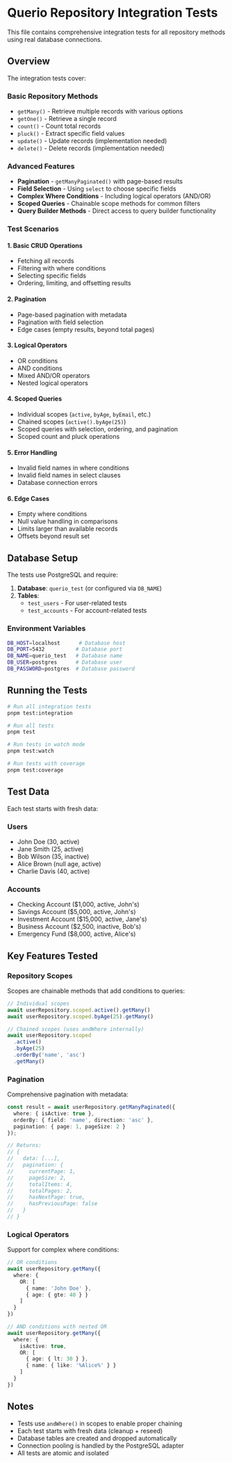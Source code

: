 # Querio Repository Integration Tests

This file contains comprehensive integration tests for all repository methods using real database connections.

## Overview

The integration tests cover:

### Basic Repository Methods
- `getMany()` - Retrieve multiple records with various options
- `getOne()` - Retrieve a single record 
- `count()` - Count total records
- `pluck()` - Extract specific field values
- `update()` - Update records (implementation needed)
- `delete()` - Delete records (implementation needed)

### Advanced Features
- **Pagination** - `getManyPaginated()` with page-based results
- **Field Selection** - Using `select` to choose specific fields
- **Complex Where Conditions** - Including logical operators (AND/OR)
- **Scoped Queries** - Chainable scope methods for common filters
- **Query Builder Methods** - Direct access to query builder functionality

### Test Scenarios

#### 1. Basic CRUD Operations
- Fetching all records
- Filtering with where conditions
- Selecting specific fields
- Ordering, limiting, and offsetting results

#### 2. Pagination
- Page-based pagination with metadata
- Pagination with field selection
- Edge cases (empty results, beyond total pages)

#### 3. Logical Operators
- OR conditions
- AND conditions  
- Mixed AND/OR operators
- Nested logical operators

#### 4. Scoped Queries
- Individual scopes (`active`, `byAge`, `byEmail`, etc.)
- Chained scopes (`active().byAge(25)`)
- Scoped queries with selection, ordering, and pagination
- Scoped count and pluck operations

#### 5. Error Handling
- Invalid field names in where conditions
- Invalid field names in select clauses
- Database connection errors

#### 6. Edge Cases
- Empty where conditions
- Null value handling in comparisons
- Limits larger than available records
- Offsets beyond result set

## Database Setup

The tests use PostgreSQL and require:

1. **Database**: `querio_test` (or configured via `DB_NAME`)
2. **Tables**: 
   - `test_users` - For user-related tests
   - `test_accounts` - For account-related tests

### Environment Variables

```bash
DB_HOST=localhost      # Database host
DB_PORT=5432          # Database port  
DB_NAME=querio_test   # Database name
DB_USER=postgres      # Database user
DB_PASSWORD=postgres  # Database password
```

## Running the Tests

```bash
# Run all integration tests
pnpm test:integration

# Run all tests
pnpm test

# Run tests in watch mode
pnpm test:watch

# Run tests with coverage
pnpm test:coverage
```

## Test Data

Each test starts with fresh data:

### Users
- John Doe (30, active)
- Jane Smith (25, active) 
- Bob Wilson (35, inactive)
- Alice Brown (null age, active)
- Charlie Davis (40, active)

### Accounts
- Checking Account ($1,000, active, John's)
- Savings Account ($5,000, active, John's)
- Investment Account ($15,000, active, Jane's)
- Business Account ($2,500, inactive, Bob's)
- Emergency Fund ($8,000, active, Alice's)

## Key Features Tested

### Repository Scopes
Scopes are chainable methods that add conditions to queries:

```typescript
// Individual scopes
await userRepository.scoped.active().getMany()
await userRepository.scoped.byAge(25).getMany()

// Chained scopes (uses andWhere internally)
await userRepository.scoped
  .active()
  .byAge(25)
  .orderBy('name', 'asc')
  .getMany()
```

### Pagination
Comprehensive pagination with metadata:

```typescript
const result = await userRepository.getManyPaginated({
  where: { isActive: true },
  orderBy: { field: 'name', direction: 'asc' },
  pagination: { page: 1, pageSize: 2 }
});

// Returns:
// {
//   data: [...],
//   pagination: {
//     currentPage: 1,
//     pageSize: 2,
//     totalItems: 4,
//     totalPages: 2,
//     hasNextPage: true,
//     hasPreviousPage: false
//   }
// }
```

### Logical Operators
Support for complex where conditions:

```typescript
// OR conditions
await userRepository.getMany({
  where: {
    OR: [
      { name: 'John Doe' },
      { age: { gte: 40 } }
    ]
  }
})

// AND conditions with nested OR
await userRepository.getMany({
  where: {
    isActive: true,
    OR: [
      { age: { lt: 30 } },
      { name: { like: '%Alice%' } }
    ]
  }
})
```

## Notes

- Tests use `andWhere()` in scopes to enable proper chaining
- Each test starts with fresh data (cleanup + reseed)
- Database tables are created and dropped automatically
- Connection pooling is handled by the PostgreSQL adapter
- All tests are atomic and isolated
